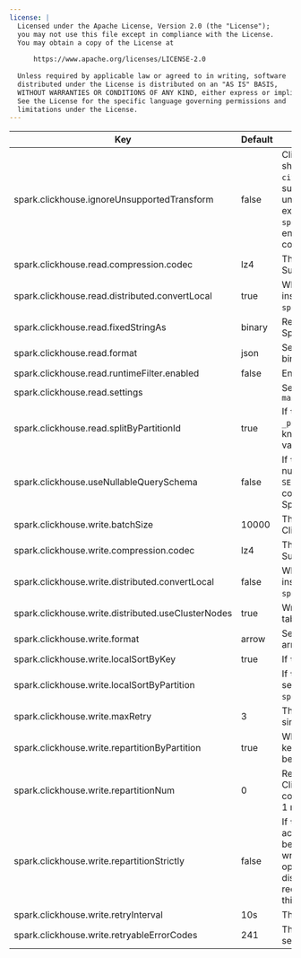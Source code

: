 ```yaml
---
license: |
  Licensed under the Apache License, Version 2.0 (the "License");
  you may not use this file except in compliance with the License.
  You may obtain a copy of the License at
  
      https://www.apache.org/licenses/LICENSE-2.0
  
  Unless required by applicable law or agreed to in writing, software
  distributed under the License is distributed on an "AS IS" BASIS,
  WITHOUT WARRANTIES OR CONDITIONS OF ANY KIND, either express or implied.
  See the License for the specific language governing permissions and
  limitations under the License.
---
```


<!--begin-include-->
|Key | Default | Description | Since
|--- | ------- | ----------- | -----
spark.clickhouse.ignoreUnsupportedTransform|false|ClickHouse supports using complex expressions as sharding keys or partition values, e.g. `cityHash64(col_1, col_2)`, and those can not be supported by Spark now. If `true`, ignore the unsupported expressions, otherwise fail fast w/ an exception. Note, when `spark.clickhouse.write.distributed.convertLocal` is enabled, ignore unsupported sharding keys may corrupt the data.|0.4.0
spark.clickhouse.read.compression.codec|lz4|The codec used to decompress data for reading. Supported codecs: none, lz4.|0.5.0
spark.clickhouse.read.distributed.convertLocal|true|When reading Distributed table, read local table instead of itself. If `true`, ignore `spark.clickhouse.read.distributed.useClusterNodes`.|0.1.0
spark.clickhouse.read.fixedStringAs|binary|Read ClickHouse FixedString type as the specified Spark data type. Supported types: binary, string|0.8.0
spark.clickhouse.read.format|json|Serialize format for reading. Supported formats: json, binary|0.6.0
spark.clickhouse.read.runtimeFilter.enabled|false|Enable runtime filter for reading.|0.8.0
spark.clickhouse.read.settings|<undefined>|Settings when read from ClickHouse. e.g. `final=1, max_execution_time=5`|0.9.0
spark.clickhouse.read.splitByPartitionId|true|If `true`, construct input partition filter by virtual column `_partition_id`, instead of partition value. There are known bugs to assemble SQL predication by partition value. This feature requires ClickHouse Server v21.6+|0.4.0
spark.clickhouse.useNullableQuerySchema|false|If `true`, mark all the fields of the query schema as nullable when executing `CREATE/REPLACE TABLE ... AS SELECT ...` on creating the table. Note, this configuration requires SPARK-43390(available in Spark 3.5), w/o this patch, it always acts as `true`.|0.8.0
spark.clickhouse.write.batchSize|10000|The number of records per batch on writing to ClickHouse.|0.1.0
spark.clickhouse.write.compression.codec|lz4|The codec used to compress data for writing. Supported codecs: none, lz4.|0.3.0
spark.clickhouse.write.distributed.convertLocal|false|When writing Distributed table, write local table instead of itself. If `true`, ignore `spark.clickhouse.write.distributed.useClusterNodes`.|0.1.0
spark.clickhouse.write.distributed.useClusterNodes|true|Write to all nodes of cluster when writing Distributed table.|0.1.0
spark.clickhouse.write.format|arrow|Serialize format for writing. Supported formats: json, arrow|0.4.0
spark.clickhouse.write.localSortByKey|true|If `true`, do local sort by sort keys before writing.|0.3.0
spark.clickhouse.write.localSortByPartition|<value of spark.clickhouse.write.repartitionByPartition>|If `true`, do local sort by partition before writing. If not set, it equals to `spark.clickhouse.write.repartitionByPartition`.|0.3.0
spark.clickhouse.write.maxRetry|3|The maximum number of write we will retry for a single batch write failed with retryable codes.|0.1.0
spark.clickhouse.write.repartitionByPartition|true|Whether to repartition data by ClickHouse partition keys to meet the distributions of ClickHouse table before writing.|0.3.0
spark.clickhouse.write.repartitionNum|0|Repartition data to meet the distributions of ClickHouse table is required before writing, use this conf to specific the repartition number, value less than 1 mean no requirement.|0.1.0
spark.clickhouse.write.repartitionStrictly|false|If `true`, Spark will strictly distribute incoming records across partitions to satisfy the required distribution before passing the records to the data source table on write. Otherwise, Spark may apply certain optimizations to speed up the query but break the distribution requirement. Note, this configuration requires SPARK-37523(available in Spark 3.4), w/o this patch, it always acts as `true`.|0.3.0
spark.clickhouse.write.retryInterval|10s|The interval in seconds between write retry.|0.1.0
spark.clickhouse.write.retryableErrorCodes|241|The retryable error codes returned by ClickHouse server when write failing.|0.1.0
<!--end-include-->
